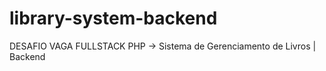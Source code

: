 # library-system-backend
DESAFIO VAGA FULLSTACK PHP -> Sistema de Gerenciamento de Livros | Backend
